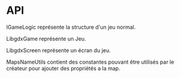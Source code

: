 # API

IGameLogic représente la structure d'un jeu normal.

LibgdxGame représente un Jeu.

LibgdxScreen représente un écran du jeu.

MapsNameUtils contient des constantes pouvant être utilisés par le créateur
pour ajouter des propriétés a la map.